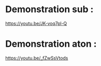 # Demonstration sub :

https://youtu.be/JK-voq7pl-Q

# Demonstration aton :

https://youtu.be/_fZwSsVtods
